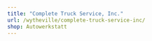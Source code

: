 ```yaml
---
title: "Complete Truck Service, Inc."
url: /wytheville/complete-truck-service-inc/
shop: Autowerkstatt
---
```

